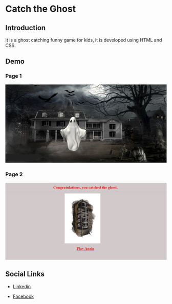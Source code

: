 # Catch the Ghost

## Introduction

It is a ghost catching funny game for kids, it is developed using  HTML and CSS.

## Demo

### Page 1

![DEMO 1](github-readme-content/img-1.jpg)


### Page 2

![DEMO 2](github-readme-content/img-2.jpg)


## Social Links

* [Linkedin](https://www.linkedin.com/in/nithushanmohan/)

* [Facebook](https://www.facebook.com/profile.php?id=100077725721945)
